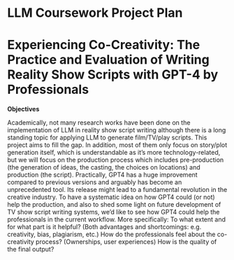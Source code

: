 # LLM Coursework Project Plan

# Experiencing Co-Creativity: The Practice and Evaluation of Writing Reality Show Scripts with GPT-4 by Professionals

**Objectives**

Academically, not many research works have been done on the implementation of LLM in reality show script writing although there is a long standing topic for applying LLM to generate film/TV/play scripts. This project aims to fill the gap. In addition, most of them only focus on story/plot generation itself, which is understandable as it’s more technology-related, but we will focus on the production process which includes pre-production (the generation of ideas, the casting, the choices on locations) and production (the script).
Practically, GPT4 has a huge improvement compared to previous versions and arguably has become an unprecedented tool. Its release might lead to a fundamental revolution in the creative industry. To have a systematic idea on how GPT4 could (or not) help the production, and also to shed some light on future development of TV show script writing systems, we’d like to see how GPT4 could help the professionals in the current workflow. More specifically:
To what extent and for what part is it helpful? (Both advantages and shortcomings: e.g. creativity, bias, plagiarism, etc.)
How do the professionals feel about the co-creativity process? (Ownerships, user experiences)
How is the quality of the final output?

